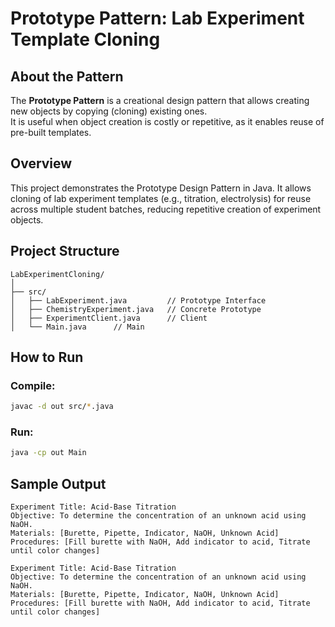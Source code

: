 # Prototype Pattern: Lab Experiment Template Cloning


## About the Pattern
The **Prototype Pattern** is a creational design pattern that allows creating new objects by copying (cloning) existing ones.  
It is useful when object creation is costly or repetitive, as it enables reuse of pre-built templates.

## Overview

This project demonstrates the Prototype Design Pattern in Java.
It allows cloning of lab experiment templates (e.g., titration, electrolysis) for reuse across multiple student batches, reducing repetitive creation of experiment objects.


## Project Structure

```
LabExperimentCloning/
│
├── src/
│   ├── LabExperiment.java         // Prototype Interface
│   ├── ChemistryExperiment.java   // Concrete Prototype
│   ├── ExperimentClient.java      // Client
│   └── Main.java      // Main
```



## How to Run

### Compile:

```bash
javac -d out src/*.java
```

### Run:

```bash
java -cp out Main
```


## Sample Output

```
Experiment Title: Acid-Base Titration
Objective: To determine the concentration of an unknown acid using NaOH.
Materials: [Burette, Pipette, Indicator, NaOH, Unknown Acid]
Procedures: [Fill burette with NaOH, Add indicator to acid, Titrate until color changes]

Experiment Title: Acid-Base Titration
Objective: To determine the concentration of an unknown acid using NaOH.
Materials: [Burette, Pipette, Indicator, NaOH, Unknown Acid]
Procedures: [Fill burette with NaOH, Add indicator to acid, Titrate until color changes]
```

